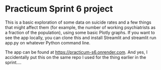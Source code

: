 # Practicum Sprint 6 project
This is a basic exploration of some data on suicide rates and a few things that might affect them (for example, the number of working psychiatrists as a fraction of the population), using some basic Plotly graphs. If you want to see the app locally, you can clone this and install Streamlit and streamlit run app.py on whatever Python command line.

The app can be found at https://practicum-s6.onrender.com. And yes, I accidentally put this on the same repo I used for the thing earlier in the sprint....